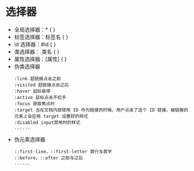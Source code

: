 # 选择器

- 全局选择器：\* { }
- 标签选择器：标签名 { }
- id 选择器：#id { }
- 类选择器：.类名 { }
- 属性选择器：[属性] { }
- 伪类选择器
  ```
  :link 超链接点击之前
  :visited 超链接点击之后
  :hover 鼠标悬停
  :active 鼠标点击不松手
  :focus 获取焦点时
  :target 当在文档内部使用 ID 作为链接的时候，用户点击了这个 ID 链接，被链接的元素上会应用 target 设置好的样式
  :disabled input禁用时的样式
  ......
  ```
- 伪元素选择器
  ```
  ::first-line，::first-letter 首行与首字
  ::before，::after 之前与之后
  ......
  ```
